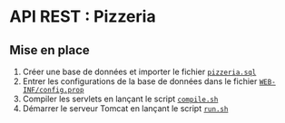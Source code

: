 # API REST : Pizzeria

## Mise en place

1. Créer une base de données et importer le fichier [`pizzeria.sql`](WEB-INF/pizzeria.sql)
2. Entrer les configurations de la base de données dans le fichier [`WEB-INF/config.prop`](WEB-INF/config.prop)
3. Compiler les servlets en lançant le script [`compile.sh`](compile.sh)
4. Démarrer le serveur Tomcat en lançant le script [`run.sh`](run.sh)